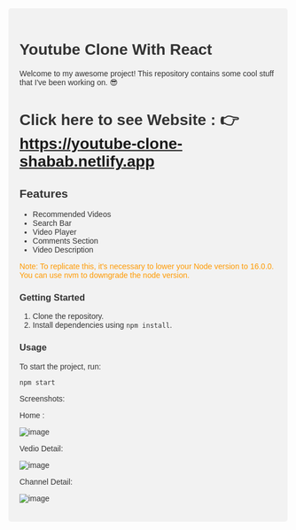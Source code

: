 <div style="font-family: 'Arial', sans-serif; background-color: #f2f2f2; padding: 20px; border-radius: 5px; margin-bottom : 20px; color: #333;">

# Youtube Clone With React
Welcome to my awesome project! This repository contains some cool stuff that I've been working on. 😎


# Click here to see Website : 👉 https://youtube-clone-shabab.netlify.app

## Features

- Recommended Videos
- Search Bar
- Video Player
- Comments Section
- Video Description

<div style="color: #ff9900;">
Note: To replicate this, it's necessary to lower your Node version to 16.0.0. You can use nvm to downgrade the node version.
</div>

### Getting Started

1. Clone the repository.
2. Install dependencies using `npm install`.

### Usage

To start the project, run:
```shell
npm start

```

Screenshots: 

Home : 


![image](https://github.com/adil-shabab/youtube-clone-website/assets/101416092/0c61258f-4f9f-4ccb-b077-a70fc1cfd77f)

Vedio Detail: 


![image](https://github.com/adil-shabab/youtube-clone-website/assets/101416092/0f12913b-e37e-4018-b220-a92d5c0a3879)

Channel Detail: 


![image](https://github.com/adil-shabab/youtube-clone-website/assets/101416092/c9103f07-d250-48d7-b602-65d43c583c0f)


</div>
